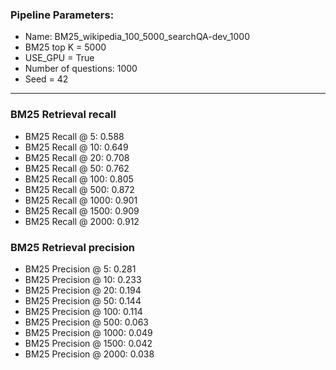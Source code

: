 ### Pipeline Parameters:
* Name: BM25_wikipedia_100_5000_searchQA-dev_1000
* BM25 top K = 5000
* USE_GPU = True
* Number of questions: 1000
* Seed = 42
------
### BM25 Retrieval recall 
* BM25 Recall @ 5: 0.588
* BM25 Recall @ 10: 0.649
* BM25 Recall @ 20: 0.708
* BM25 Recall @ 50: 0.762
* BM25 Recall @ 100: 0.805
* BM25 Recall @ 500: 0.872
* BM25 Recall @ 1000: 0.901
* BM25 Recall @ 1500: 0.909
* BM25 Recall @ 2000: 0.912
### BM25 Retrieval precision 
* BM25 Precision @ 5: 0.281
* BM25 Precision @ 10: 0.233
* BM25 Precision @ 20: 0.194
* BM25 Precision @ 50: 0.144
* BM25 Precision @ 100: 0.114
* BM25 Precision @ 500: 0.063
* BM25 Precision @ 1000: 0.049
* BM25 Precision @ 1500: 0.042
* BM25 Precision @ 2000: 0.038
